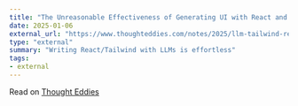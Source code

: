 ```yaml
---
title: "The Unreasonable Effectiveness of Generating UI with React and Tailwind"
date: 2025-01-06
external_url: "https://www.thoughteddies.com/notes/2025/llm-tailwind-react?ref=danielcorin.com"
type: "external"
summary: "Writing React/Tailwind with LLMs is effortless"
tags:
- external
---
```


Read on [Thought Eddies](https://www.thoughteddies.com/notes/2025/llm-tailwind-react?ref=danielcorin.com)
